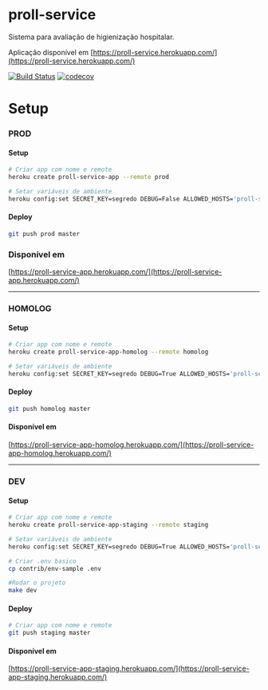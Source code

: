 # proll-service

Sistema para avaliação de higienização hospitalar.

Aplicação disponível em [https://proll-service.herokuapp.com/](https://proll-service.herokuapp.com/)

[![Build Status](https://travis-ci.org/diegosorrilha/jornada-empreendedor-diagnostico.svg?branch=master)](https://travis-ci.org/diegosorrilha/jornada-empreendedor-diagnostico)
[![codecov](https://codecov.io/gh/diegosorrilha/jornada-empreendedor-diagnostico/branch/master/graph/badge.svg)](https://codecov.io/gh/diegosorrilha/jornada-empreendedor-diagnostico)




Setup
=========

### PROD

#### Setup
```bash
# Criar app com nome e remote
heroku create proll-service-app --remote prod
```

```bash
# Setar variáveis de ambiente
heroku config:set SECRET_KEY=segredo DEBUG=False ALLOWED_HOSTS='proll-service-app.herokuapp.com' heroku config:set DISABLE_COLLECTSTATIC=1 --remote prod
```


#### Deploy
```bash
git push prod master
```

### Disponível em 

[https://proll-service-app.herokuapp.com/](https://proll-service-app.herokuapp.com/)

-------

### HOMOLOG

#### Setup
```bash
# Criar app com nome e remote
heroku create proll-service-app-homolog --remote homolog
```

```bash
# Setar variáveis de ambiente
heroku config:set SECRET_KEY=segredo DEBUG=True ALLOWED_HOSTS='proll-service-app-homolog.herokuapp.com' heroku config:set DISABLE_COLLECTSTATIC=1 --remote homolog
```


#### Deploy
```bash
git push homolog master
```

#### Disponível em
[https://proll-service-app-homolog.herokuapp.com/](https://proll-service-app-homolog.herokuapp.com/)

-------

### DEV

#### Setup
```bash
# Criar app com nome e remote
heroku create proll-service-app-staging --remote staging
```

```bash
# Setar variáveis de ambiente
heroku config:set SECRET_KEY=segredo DEBUG=True ALLOWED_HOSTS='proll-service-app-staging.herokuapp.com' heroku config:set DISABLE_COLLECTSTATIC=1 --remote staging
```

```bash
# Criar .env basico
cp contrib/env-sample .env
```

```bash
#Rodar o projeto
make dev
```

#### Deploy
```bash
# Criar app com nome e remote
git push staging master
```

#### Disponível em
[https://proll-service-app-staging.herokuapp.com/](https://proll-service-app-staging.herokuapp.com/)

